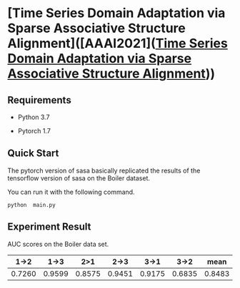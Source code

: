 # [Time Series Domain Adaptation via Sparse Associative Structure Alignment]([AAAI2021]([Time Series Domain Adaptation via Sparse Associative Structure Alignment](https://ojs.aaai.org/index.php/AAAI/article/view/16846)))

## Requirements

- Python  3.7

- Pytorch 1.7

  

## Quick Start

The pytorch version of sasa basically replicated the results of the tensorflow version of sasa on the Boiler dataset.

You can run it with the following command.

```
python  main.py
```



## Experiment Result

AUC scores on the Boiler data set.

|  1->2  |  1->3  |  2>1   |  2->3  |  3->1  |  3->2  | mean   |
| :----: | :----: | :----: | :----: | :----: | :----: | ------ |
| 0.7260 | 0.9599 | 0.8575 | 0.9451 | 0.9175 | 0.6835 | 0.8483 |

